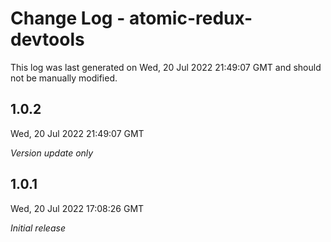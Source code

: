 # Change Log - atomic-redux-devtools

This log was last generated on Wed, 20 Jul 2022 21:49:07 GMT and should not be manually modified.

## 1.0.2
Wed, 20 Jul 2022 21:49:07 GMT

_Version update only_

## 1.0.1
Wed, 20 Jul 2022 17:08:26 GMT

_Initial release_

